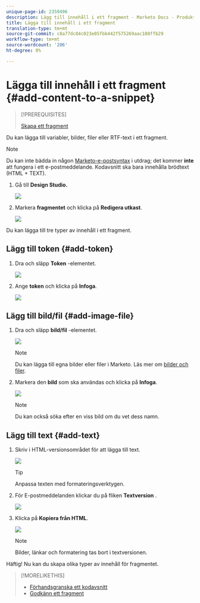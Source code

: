 ```yaml
---
unique-page-id: 2359496
description: Lägg till innehåll i ett fragment - Marketo Docs - Produktdokumentation
title: Lägga till innehåll i ett fragment
translation-type: tm+mt
source-git-commit: c8a77dc84c023e05fbb442f575269aac108ffb29
workflow-type: tm+mt
source-wordcount: '206'
ht-degree: 0%

---
```



# Lägga till innehåll i ett fragment {#add-content-to-a-snippet}

>[!PREREQUISITES]
>
>[Skapa ett fragment](create-a-snippet.md)

Du kan lägga till variabler, bilder, filer eller RTF-text i ett fragment.

>[!NOTE]
>
>Du kan inte bädda in någon [Marketo-e-postsyntax](/help/marketo/product-docs/email-marketing/general/email-editor-2/email-template-syntax.md) i utdrag; det kommer **inte** att fungera i ett e-postmeddelande. Kodavsnitt ska bara innehålla brödtext (HTML + TEXT).

1. Gå till **Design Studio.**

   ![](assets/designstudio-2.png)

1. Markera **fragmentet** och klicka på **Redigera utkast**.

   ![](assets/image2014-9-16-9-3a34-3a58.png)

Du kan lägga till tre typer av innehåll i ett fragment.

## Lägg till token {#add-token}

1. Dra och släpp **Token** -elementet.

   ![](assets/image2014-9-16-9-3a35-3a8.png)

1. Ange **token** och klicka på **Infoga**.

   ![](assets/image2014-9-16-9-3a35-3a16.png)

## Lägg till bild/fil {#add-image-file}

1. Dra och släpp **bild/fil** -elementet.

   ![](assets/image2014-9-16-9-3a35-3a25.png)

   >[!NOTE]
   >
   >Du kan lägga till egna bilder eller filer i Marketo. Läs mer om [bilder och filer](http://docs.marketo.com/display/docs/images+and+files).

1. Markera den **bild** som ska användas och klicka på **Infoga**.

   ![](assets/image2014-9-16-9-3a35-3a33.png)

   >[!NOTE]
   >
   >Du kan också söka efter en viss bild om du vet dess namn.

## Lägg till text {#add-text}

1. Skriv i HTML-versionsområdet för att lägga till text.

   ![](assets/image2014-9-16-9-3a35-3a43.png)

   >[!TIP]
   >
   >Anpassa texten med formateringsverktygen.

1. För E-postmeddelanden klickar du på fliken **Textversion** .

   ![](assets/image2014-9-16-9-3a35-3a51.png)

1. Klicka på **Kopiera från HTML**.

   ![](assets/image2014-9-16-9-3a35-3a59.png)

   >[!NOTE]
   >
   >Bilder, länkar och formatering tas bort i textversionen.

Häftig! Nu kan du skapa olika typer av innehåll för fragmentet.

>[!MORELIKETHIS]
>
>* [Förhandsgranska ett kodavsnitt](preview-a-snippet.md)
>* [Godkänn ett fragment](approve-a-snippet.md)

